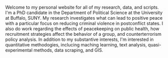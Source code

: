 Welcome to my personal website for all of my research, data, and scripts. I'm a PhD candidate in the Department of Political Science at the University at Buffalo, SUNY. My research investigates what can lead to positive peace with a particular focus on reducing criminal violence in postconflict states. I also do work regarding the effects of peacekeeping on public health, how recruitment strategies affect the behavior of a group, and counterterrorism policy analysis. In addition to my substantive interests, I'm interested in quantitative methodogies, inclucing maching learning, text analysis, quasi-experimental methods, data scraping, and GIS.
